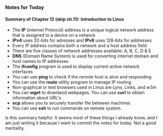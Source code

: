 ### Notes for Today

#### Summary of Chapter 12 (skip ch.11): Introduction to Linux

* The **IP** (internet Protocol) address is a unique logical network address that is assigned to a device on a network
* **IPv4** uses 32-bits for adresses and **IPv6** uses 128-bits for addresses
* Every IP address contains both a network and a host address field
* There are five classes of network addresses available: A, B, C, D & E
* **DNS** (Domain Name System) is used for converting internet domain and host names to IP addresses
* The **ifconfig** program is used to display current active network interfaces
* You can use **ping** to check if the remote host is alive and responding
* You can use the **route** utility program to manage IP routing
* Non-graphical or text browsers used in Linus are Lynx, Links, and w3m
* You can **wget** to downlaod webpages. You can use **curl** to obtain information about URL's
* **scp** allows you to securely transfer file between machines
* You can use **ssh** to run commands on remote system.

Is this summary helpful. It seems most of these things I already know, and I am just writing it because I want to commit the notes for today. Not a good mentality.